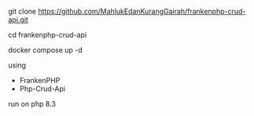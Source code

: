 git clone https://github.com/MahlukEdanKurangGairah/frankenphp-crud-api.git

cd frankenphp-crud-api

docker compose up -d

using
- FrankenPHP
- Php-Crud-Api

run on php 8.3
